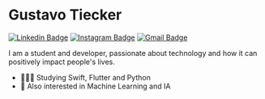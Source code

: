 # Gustavo Tiecker

[![Linkedin Badge](https://img.shields.io/badge/-LinkedIn-blue?style=flat&logo=LinkedIn&logoColor=white)](https://www.linkedin.com/in/gustavotiecker)
[![Instagram Badge](https://img.shields.io/badge/-Instagram-C13584?style=flat&logo=Instagram&logoColor=white)](https://www.instagram.com/gustavotiecker)
[![Gmail Badge](https://img.shields.io/badge/Gmail-c14438?style=flat-square&logo=Gmail&logoColor=white&link=mailto:gustavotiecker@gmail.com)](mailto:gustavotiecker@gmail.com)

I am a student and developer, passionate about technology and how it can positively impact people's lives.

- 👨🏼‍💻 Studying Swift, Flutter and Python
- 🤖 Also interested in Machine Learning and IA
